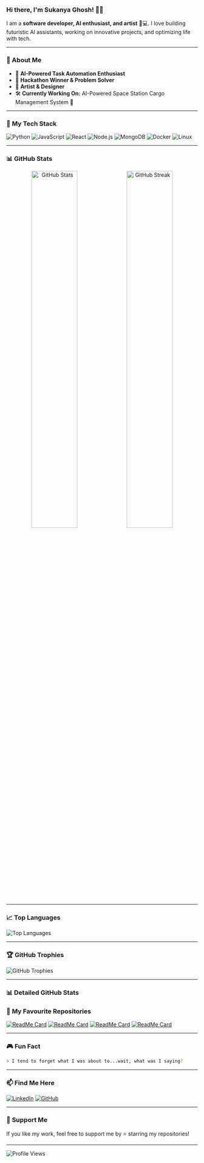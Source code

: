 ### Hi there, I'm **Sukanya Ghosh**! 👋✨

I am a **software developer, AI enthusiast, and artist** 🎨💻. I love building futuristic AI assistants, working on innovative projects, and optimizing life with tech.

---

### 🚀 About Me
- 🤖 **AI-Powered Task Automation Enthusiast**
- 🎯 **Hackathon Winner & Problem Solver**
- 🎨 **Artist & Designer**
- 🛠️ **Currently Working On:** AI-Powered Space Station Cargo Management System 🚀

---

### 🌟 **My Tech Stack**

![Python](https://img.shields.io/badge/Python-3776AB?style=for-the-badge&logo=python&logoColor=white)
![JavaScript](https://img.shields.io/badge/JavaScript-F7DF1E?style=for-the-badge&logo=javascript&logoColor=black)
![React](https://img.shields.io/badge/React-61DAFB?style=for-the-badge&logo=react&logoColor=black)
![Node.js](https://img.shields.io/badge/Node.js-339933?style=for-the-badge&logo=nodedotjs&logoColor=white)
![MongoDB](https://img.shields.io/badge/MongoDB-47A248?style=for-the-badge&logo=mongodb&logoColor=white)
![Docker](https://img.shields.io/badge/Docker-2496ED?style=for-the-badge&logo=docker&logoColor=white)
![Linux](https://img.shields.io/badge/Linux-FCC624?style=for-the-badge&logo=linux&logoColor=black)

---

### 📊 **GitHub Stats**

<p align="center">
<img src="https://github-readme-stats.vercel.app/api?username=sukanyaghosh74&show_icons=true&theme=radical" alt="GitHub Stats" width="49%">
<img src="https://github-readme-streak-stats.herokuapp.com/?user=sukanyaghosh74&theme=radical" alt="GitHub Streak" width="49%">
</p>

---

### 📈 **Top Languages**

![Top Languages](https://github-readme-stats.vercel.app/api/top-langs/?username=sukanyaghosh74&layout=compact&theme=radical)

---

### 🏆 **GitHub Trophies**

![GitHub Trophies](https://github-profile-trophy.vercel.app/?username=sukanyaghosh74&theme=darkhub&column=4)

---

### 📊 **Detailed GitHub Stats**
### 📂 **My Favourite Repositories**
[![ReadMe Card](https://github-readme-stats.vercel.app/api/pin/?username=sukanyaghosh74&repo=cifar10-classification&theme=radical)](https://github.com/sukanyaghosh74/cifar10-classification)
[![ReadMe Card](https://github-readme-stats.vercel.app/api/pin/?username=sukanyaghosh74&repo=6502-emulator&theme=radical)](https://github.com/sukanyaghosh74/6502-emulator)
[![ReadMe Card](https://github-readme-stats.vercel.app/api/pin/?username=sukanyaghosh74&repo=real-time-collab&theme=radical)](https://github.com/sukanyaghosh74/real-time-collab)
[![ReadMe Card](https://github-readme-stats.vercel.app/api/pin/?username=sukanyaghosh74&repo=movie-booking-system&theme=radical)](https://github.com/sukanyaghosh74/movie-booking-system)

---

### 🎮 **Fun Fact**
```bash
> I tend to forget what I was about to...wait, what was I saying? 
```

---

### 📫 **Find Me Here**

[![LinkedIn](https://img.shields.io/badge/LinkedIn-Profile-blue?style=for-the-badge&logo=linkedin)](https://www.linkedin.com/in/sukanya-ghosh-706129274/)
[![GitHub](https://img.shields.io/badge/GitHub-Profile-black?style=for-the-badge&logo=github)](https://github.com/sukanyaghosh74)

---

### 💖 **Support Me**
If you like my work, feel free to support me by ⭐ starring my repositories!

---

![Profile Views](https://komarev.com/ghpvc/?username=sukanyaghosh74&color=blue&style=flat-square)
